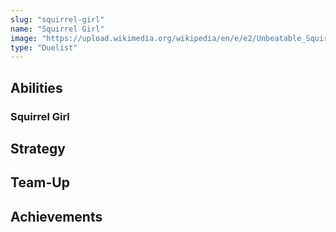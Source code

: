 ```yaml
---
slug: "squirrel-girl"
name: "Squirrel Girl"
image: "https://upload.wikimedia.org/wikipedia/en/e/e2/Unbeatable_Squirrel_Girl.jpg"
type: "Duelist"
---
```


[//]: # (TODO: Add description for Squirrel Girl)
[//]: # (![image]&#40;{{.image}}&#41;)

## Abilities

### Squirrel Girl

[//]: # (TODO: Add abilities for Squirrel Girl)

## Strategy

[//]: # (TODO: Add strategy for Squirrel Girl)

## Team-Up

[//]: # (TODO: Add team-up for Squirrel Girl)

## Achievements

[//]: # (TODO: Add achievements for Squirrel Girl)
